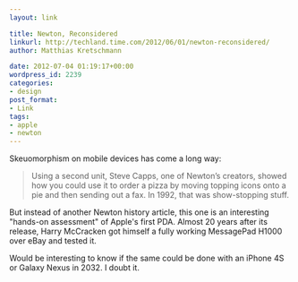 ```yaml
---
layout: link

title: Newton, Reconsidered
linkurl: http://techland.time.com/2012/06/01/newton-reconsidered/
author: Matthias Kretschmann

date: 2012-07-04 01:19:17+00:00
wordpress_id: 2239
categories:
- design
post_format:
- Link
tags:
- apple
- newton
---
```


Skeuomorphism on mobile devices has come a long way:

> Using a second unit, Steve Capps, one of Newton’s creators, showed how you could use it to order a pizza by moving topping icons onto a pie and then sending out a fax. In 1992, that was show-stopping stuff.

But instead of another Newton history article, this one is an interesting "hands-on assessment" of Apple's first PDA. Almost 20 years after its release, Harry McCracken got himself a fully working MessagePad H1000 over eBay and tested it. 

Would be interesting to know if the same could be done with an iPhone 4S or Galaxy Nexus in 2032. I doubt it.
